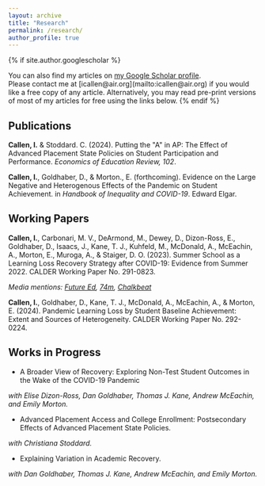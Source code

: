 ```yaml
---
layout: archive
title: "Research"
permalink: /research/
author_profile: true
---
```


{% if site.author.googlescholar %}
  <div class="wordwrap">You can also find my articles on <a href="{{site.author.googlescholar}}">my Google Scholar profile</a>.</div> Please contact me at [icallen@air.org](mailto:icallen@air.org) if you would like a free copy of any article. Alternatively, you may read pre-print versions of most of my articles for free using the links below.
{% endif %}

## Publications

**Callen, I.** & Stoddard. C. (2024). Putting the "A" in AP: The Effect of Advanced Placement State Policies on Student Participation and Performance. *Economics of Education Review, 102*. 

[<i class="fa-solid fa-link" aria-hidden="true"></i>](https://www.sciencedirect.com/science/article/abs/pii/S0272775724000591) [<i class="fa-solid fa-file-pdf" aria-hidden="true"></i>](/files/CallenStoddard2024.pdf) [<i class="fa-brands fa-x-twitter"></i>](https://x.com/IanCallen6/status/1821177796367896580)

**Callen, I.**, Goldhaber, D., & Morton., E. (forthcoming). Evidence on the Large Negative and Heterogenous Effects of the Pandemic on Student Achievement. in *Handbook of Inequality and COVID-19*. Edward Elgar. 

## Working Papers

**Callen, I.**, Carbonari, M. V., DeArmond, M., Dewey, D., Dizon-Ross, E., Goldhaber, D., Isaacs, J., Kane, T. J., Kuhfeld, M., McDonald, A., McEachin, A., Morton, E., Muroga, A., & Staiger, D. O. (2023). Summer School as a Learning Loss Recovery Strategy after COVID-19: Evidence from Summer 2022. CALDER Working Paper No. 291-0823. 

[<i class="fa-solid fa-link" aria-hidden="true"></i>](https://caldercenter.org/publications/summer-school-learning-loss-recovery-strategy-after-covid-19-evidence-summer-2022) [<i class="fa-solid fa-file-pdf" aria-hidden="true"></i>](https://caldercenter.org/sites/default/files/CALDER%20WP%20291-0823.pdf) [<i class="fa-brands fa-x-twitter"></i>](https://x.com/CEDR_US/status/1689282537149825024)

*Media mentions: [Future Ed](https://www.future-ed.org/research-news-summer-learnings-impact-on-academic-recovery/), [74m](https://www.the74million.org/article/four-reasons-to-be-hopeful-from-latest-summer-school-study/), [Chalkbeat](https://www.chalkbeat.org/2023/8/15/23833338/pandemic-covid-summer-school-learning-loss-recovery-research/#:~:text=Summer%20school%20might%20be%20more,learning%20opportunities%20over%20multiple%20summers.)*

**Callen, I.**, Goldhaber, D., Kane, T. J., McDonald, A., McEachin, A., \& Morton, E. (2024). Pandemic Learning Loss by Student Baseline Achievement: Extent and Sources of Heterogeneity. CALDER Working Paper No. 292-0224.

[<i class="fa-solid fa-link" aria-hidden="true"></i>](https://caldercenter.org/publications/pandemic-learning-loss-student-baseline-achievement-extent-and-sources-heterogeneity) [<i class="fa-solid fa-file-pdf" aria-hidden="true"></i>](https://caldercenter.org/sites/default/files/CALDER%20WP%20292-0224.pdf) [<i class="fa-brands fa-x-twitter"></i>](https://x.com/IanCallen6/status/1756005148856332302)


## Works in Progress

 - A Broader View of Recovery: Exploring Non-Test Student Outcomes in the Wake of the COVID-19 Pandemic

*with Elise Dizon-Ross, Dan Goldhaber, Thomas J. Kane, Andrew McEachin, and Emily Morton.*

- Advanced Placement Access and College Enrollment: Postsecondary Effects of Advanced Placement State Policies.

*with Christiana Stoddard.*

- Explaining Variation in Academic Recovery.

*with Dan Goldhaber, Thomas J. Kane, Andrew McEachin, and Emily Morton.*


